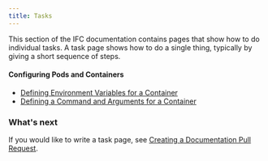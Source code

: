 ```yaml
---
title: Tasks
---
```


This section of the IFC documentation contains pages that
show how to do individual tasks. A task page shows how to do a
single thing, typically by giving a short sequence of steps.

#### Configuring Pods and Containers

* [Defining Environment Variables for a Container](/docs/tasks/configure-pod-container/define-environment-variable-container/)
* [Defining a Command and Arguments for a Container](/docs/tasks/configure-pod-container/define-command-argument-container/)

### What's next

If you would like to write a task page, see
[Creating a Documentation Pull Request](/docs/contribute/create-pull-request/).
